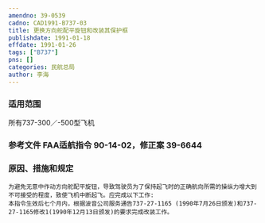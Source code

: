 ```yaml
---
amendno: 39-0539  
cadno: CAD1991-B737-03  
title: 更换方向舵配平旋钮和改装其保护框  
publishdate: 1991-01-18  
effdate: 1991-01-26  
tags: ["B737"]  
pns: []  
categories: 民航总局  
author: 李海  
---
```

  
### 适用范围  
所有737-300／-500型飞机  
  
<!--more-->  
### 参考文件    FAA适航指令 90-14-02，修正案 39-6644  
  
### 原因、措施和规定  
    为避免无意中作动方向舵配平旋钮，导致驾驶员为了保持起飞时的正确航向所需的操纵力增大到不可接受的程度，致使飞机中断起飞。应完成以下工作:  
    本指令生效后七个月内，根据波音公司服务通告737-27-1165 (1990年7月26日颁发)和737-27-1165修改1(1990年12月13日颁发)的要求完成改装工作。  
